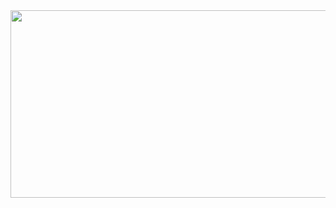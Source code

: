 

<!--
**hongjin4790/hongjin4790** is a ✨ _special_ ✨ repository because its `README.md` (this file) appears on your GitHub profile.

Here are some ideas to get you started:

- 🔭 I’m currently working on ...
- 🌱 I’m currently learning ...
- 👯 I’m looking to collaborate on ...
- 🤔 I’m looking for help with ...
- 💬 Ask me about ...
- 📫 How to reach me: ...
- 😄 Pronouns: ...
- ⚡ Fun fact: ...
-->

  
<a href="https://github.com/devxb/gitanimals">
<img
  src="https://render.gitanimals.org/farms/hongjin4790"
  width="600"
  height="300"
/>
</a>
